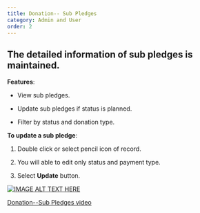```yaml
---
title: Donation-- Sub Pledges
category: Admin and User
order: 2
---
```

 ## The detailed information of sub pledges is maintained.

 **Features**: 

 * View sub pledges. 

 * Update sub pledges if status is planned. 

 * Filter by status and donation type. 

 **To update a sub pledge**: 

 1. Double click or select pencil icon of record. 

 2. You will able to edit only status and payment type. 

 3. Select **Update** button. 

 [![IMAGE ALT TEXT HERE](http://img.youtube.com/vi/_SOVbq6FUoU/0.jpg)](https://www.youtube.com/watch?v=XyKBlMUMFS0)

 [Donation--Sub Pledges video](https://www.youtube.com/watch?v=XyKBlMUMFS0)
 